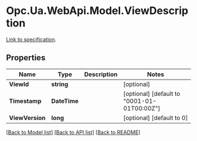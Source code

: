 # Opc.Ua.WebApi.Model.ViewDescription
[Link to specification](https://reference.opcfoundation.org/v105/Core/docs/Part4/7.45).

## Properties

Name | Type | Description | Notes
------------ | ------------- | ------------- | -------------
**ViewId** | **string** |  | [optional] 
**Timestamp** | **DateTime** |  | [optional] [default to "0001-01-01T00:00Z"]
**ViewVersion** | **long** |  | [optional] [default to 0]

[[Back to Model list]](../README.md#documentation-for-models) [[Back to API list]](../README.md#documentation-for-api-endpoints) [[Back to README]](../README.md)


